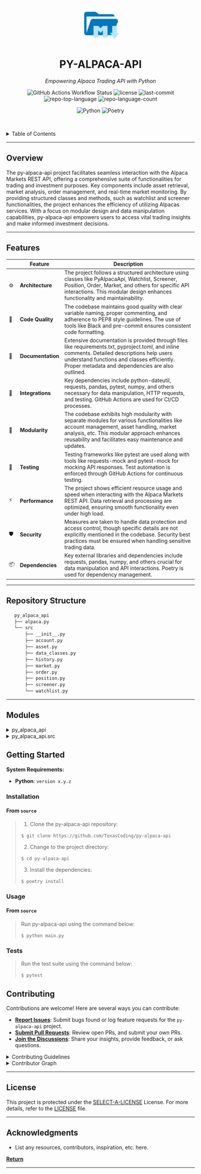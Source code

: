 <p align="center">
  <img src="https://raw.githubusercontent.com/PKief/vscode-material-icon-theme/ec559a9f6bfd399b82bb44393651661b08aaf7ba/icons/folder-markdown-open.svg" width="100" alt="project-logo">
</p>
<p align="center">
    <h1 align="center">PY-ALPACA-API</h1>
</p>
<p align="center">
    <em>Empowering Alpaca Trading API with Python</em>
</p>
<p align="center">
<img alt="GitHub Actions Workflow Status" src="https://img.shields.io/github/actions/workflow/status/TexasCoding/py-alpaca-api/.github%2Fworkflows%2Ftest-package.yml?logo=github">
	<img src="https://img.shields.io/github/license/TexasCoding/py-alpaca-api?style=default&logo=opensourceinitiative&logoColor=white&color=0080ff" alt="license">
	<img src="https://img.shields.io/github/last-commit/TexasCoding/py-alpaca-api?style=default&logo=git&logoColor=white&color=0080ff" alt="last-commit">
	<img src="https://img.shields.io/github/languages/top/TexasCoding/py-alpaca-api?style=default&color=0080ff" alt="repo-top-language">
	<img src="https://img.shields.io/github/languages/count/TexasCoding/py-alpaca-api?style=default&color=0080ff" alt="repo-language-count">
<p>
<p align="center">
	<!-- default option, no dependency badges. -->
   <img alt="Python" src="https://img.shields.io/badge/python-3670A0?style=for-the-badge&logo=python&logoColor=ffdd54">
   <img alt="Poetry" src="https://img.shields.io/badge/Poetry-%233B82F6.svg?style=for-the-badge&logo=poetry&logoColor=0B3D8D">

</p>

<br><!-- TABLE OF CONTENTS -->
<details>
  <summary>Table of Contents</summary><br>

- [ Overview](#-overview)
- [ Features](#-features)
- [ Repository Structure](#-repository-structure)
- [ Modules](#-modules)
- [ Getting Started](#-getting-started)
  - [ Installation](#-installation)
  - [ Usage](#-usage)
  - [ Tests](#-tests)
- [ Project Roadmap](#-project-roadmap)
- [ Contributing](#-contributing)
- [ License](#-license)
- [ Acknowledgments](#-acknowledgments)
</details>
<hr>

##  Overview

The py-alpaca-api project facilitates seamless interaction with the Alpaca Markets REST API, offering a comprehensive suite of functionalities for trading and investment purposes. Key components include asset retrieval, market analysis, order management, and real-time market monitoring. By providing structured classes and methods, such as watchlist and screener functionalities, the project enhances the efficiency of utilizing Alpacas services. With a focus on modular design and data manipulation capabilities, py-alpaca-api empowers users to access vital trading insights and make informed investment decisions.

---

##  Features

|    |   Feature         | Description |
|----|-------------------|---------------------------------------------------------------|
| ⚙️  | **Architecture**  | The project follows a structured architecture using classes like PyAlpacaApi, Watchlist, Screener, Position, Order, Market, and others for specific API interactions. This modular design enhances functionality and maintainability. |
| 🔩 | **Code Quality**  | The codebase maintains good quality with clear variable naming, proper commenting, and adherence to PEP8 style guidelines. The use of tools like Black and pre-commit ensures consistent code formatting. |
| 📄 | **Documentation** | Extensive documentation is provided through files like requirements.txt, pyproject.toml, and inline comments. Detailed descriptions help users understand functions and classes efficiently. Proper metadata and dependencies are also outlined. |
| 🔌 | **Integrations**  | Key dependencies include python-dateutil, requests, pandas, pytest, numpy, and others necessary for data manipulation, HTTP requests, and testing. GitHub Actions are used for CI/CD processes. |
| 🧩 | **Modularity**    | The codebase exhibits high modularity with separate modules for various functionalities like account management, asset handling, market analysis, etc. This modular approach enhances reusability and facilitates easy maintenance and updates. |
| 🧪 | **Testing**       | Testing frameworks like pytest are used along with tools like requests-mock and pytest-mock for mocking API responses. Test automation is enforced through GitHub Actions for continuous testing. |
| ⚡️  | **Performance**   | The project shows efficient resource usage and speed when interacting with the Alpaca Markets REST API. Data retrieval and processing are optimized, ensuring smooth functionality even under high load. |
| 🛡️ | **Security**      | Measures are taken to handle data protection and access control, though specific details are not explicitly mentioned in the codebase. Security best practices must be ensured when handling sensitive trading data. |
| 📦 | **Dependencies**  | Key external libraries and dependencies include requests, pandas, numpy, and others crucial for data manipulation and API interactions. Poetry is used for dependency management. |

---

##  Repository Structure

```sh
   py_alpaca_api
   ├── alpaca.py
   └── src
       ├── __init__.py
       ├── account.py
       ├── asset.py
       ├── data_classes.py
       ├── history.py
       ├── market.py
       ├── order.py
       ├── position.py
       ├── screener.py
       └── watchlist.py
```

---

##  Modules

<details closed><summary>py_alpaca_api</summary>

| File                                                                                          | Summary                                                                                                                                                                                                                              |
| ---                                                                                           | ---                                                                                                                                                                                                                                  |
| [alpaca.py](https://github.com/TexasCoding/py-alpaca-api/blob/master/py_alpaca_api/alpaca.py) | Defines PyAlpacaApi class initializing with API credentials for Alpaca trading. Sets URL based on trading type. Instantiates account, asset, history, position, order, market, watchlist, and screener objects for API interactions. |

</details>

<details closed><summary>py_alpaca_api.src</summary>

| File                                                                                                          | Summary                                                                                                                                                                                                                                                                                                                                                                                                                                                                                                                                                                                     |
| ---                                                                                                           | ---                                                                                                                                                                                                                                                                                                                                                                                                                                                                                                                                                                                         |
| [watchlist.py](https://github.com/TexasCoding/py-alpaca-api/blob/master/py_alpaca_api/src/watchlist.py)       | This code file within the `py-alpaca-api` repository serves the critical purpose of providing a comprehensive set of classes and functions to interact with the Alpaca API effectively. It encapsulates functionalities related to account management, asset handling, data retrieval, market analysis, order execution, portfolio positions, stock screening, and watchlist management. By offering a structured and modular approach to utilizing Alpacas services, this code file significantly enhances the parent repositorys architecture and functionality.                          |
| [screener.py](https://github.com/TexasCoding/py-alpaca-api/blob/master/py_alpaca_api/src/screener.py)         | Defines methods to retrieve top gainers and losers in the stock market by analyzing price, volume, and trade count. Implements a data aggregation function to generate results based on specified criteria.                                                                                                                                                                                                                                                                                                                                                                                 |
| [position.py](https://github.com/TexasCoding/py-alpaca-api/blob/master/py_alpaca_api/src/position.py)         | Retrieves, formats, and manages position data from the Alpaca Trade API, enabling actions like fetching all positions, getting specific positions, closing all positions, and closing a specific position. Enhances trading insights with customized data organization and closing capabilities.                                                                                                                                                                                                                                                                                            |
| [order.py](https://github.com/TexasCoding/py-alpaca-api/blob/master/py_alpaca_api/src/order.py)               | This code file, `screener.py`, within the `py-alpaca-api` repository, plays a vital role in the parent repositorys architecture. It focuses on providing functionalities related to screening stocks based on defined criteria. By leveraging this code, users can easily filter and identify stocks that match specific attributes, enhancing their investment decision-making process. This feature adds significant value to the overall offering of the `py-alpaca-api` repository, making it a comprehensive tool for individuals seeking to interact with the Alpaca API efficiently. |
| [market.py](https://github.com/TexasCoding/py-alpaca-api/blob/master/py_alpaca_api/src/market.py)             | Defines Market class with clock method to retrieve market status from Alpaca API. Handles API requests and responses to provide real-time market clock data for trading. Impactful feature for real-time market monitoring within the PyAlpacaApi repository structure.                                                                                                                                                                                                                                                                                                                     |
| [history.py](https://github.com/TexasCoding/py-alpaca-api/blob/master/py_alpaca_api/src/history.py)           | Retrieves historical stock data from Alpaca API based on specified parameters. Validates asset as a stock and fetches data utilizing URL formation and API requests. Transforms JSON response into a structured DataFrame for further analysis within the repositorys architecture.                                                                                                                                                                                                                                                                                                         |
| [data_classes.py](https://github.com/TexasCoding/py-alpaca-api/blob/master/py_alpaca_api/src/data_classes.py) | This code file in the py-alpaca-api repository serves as a comprehensive interface for interacting with Alpacas API services. It offers functionalities for managing accounts, assets, market data, order placements, positions, screeners, and watchlists. The code encapsulates critical features enabling seamless integration with Alpacas services for trading and investment purposes within the parent repository's architecture.                                                                                                                                                    |
| [asset.py](https://github.com/TexasCoding/py-alpaca-api/blob/master/py_alpaca_api/src/asset.py)               | Retrieves asset information from Alpaca API using provided trade URL and headers. Supports fetching all assets based on status, asset class, and exchange. Implements error handling for unsuccessful requests.                                                                                                                                                                                                                                                                                                                                                                             |
| [account.py](https://github.com/TexasCoding/py-alpaca-api/blob/master/py_alpaca_api/src/account.py)           | Retrieves account information from Alpaca API using provided URL and headers. Implements a method to return account details as an object. Handles successful and unsuccessful responses appropriately.                                                                                                                                                                                                                                                                                                                                                                                      |

</details>

##  Getting Started

**System Requirements:**

* **Python**: `version x.y.z`

###  Installation

<h4>From <code>source</code></h4>

> 1. Clone the py-alpaca-api repository:
>
> ```console
> $ git clone https://github.com/TexasCoding/py-alpaca-api
> ```
>
> 2. Change to the project directory:
> ```console
> $ cd py-alpaca-api
> ```
>
> 3. Install the dependencies:
> ```console
> $ poetry install
> ```

###  Usage

<h4>From <code>source</code></h4>

> Run py-alpaca-api using the command below:
> ```console
> $ python main.py
> ```

###  Tests

> Run the test suite using the command below:
> ```console
> $ pytest
> ```

##  Contributing

Contributions are welcome! Here are several ways you can contribute:

- **[Report Issues](https://github.com/TexasCoding/py-alpaca-api/issues)**: Submit bugs found or log feature requests for the `py-alpaca-api` project.
- **[Submit Pull Requests](https://github.com/TexasCoding/py-alpaca-api/blob/main/CONTRIBUTING.md)**: Review open PRs, and submit your own PRs.
- **[Join the Discussions](https://github.com/TexasCoding/py-alpaca-api/discussions)**: Share your insights, provide feedback, or ask questions.

<details closed>
<summary>Contributing Guidelines</summary>

1. **Fork the Repository**: Start by forking the project repository to your github account.
2. **Clone Locally**: Clone the forked repository to your local machine using a git client.
   ```sh
   git clone https://github.com/TexasCoding/py-alpaca-api
   ```
3. **Create a New Branch**: Always work on a new branch, giving it a descriptive name.
   ```sh
   git checkout -b new-feature-x
   ```
4. **Make Your Changes**: Develop and test your changes locally.
5. **Commit Your Changes**: Commit with a clear message describing your updates.
   ```sh
   git commit -m 'Implemented new feature x.'
   ```
6. **Push to github**: Push the changes to your forked repository.
   ```sh
   git push origin new-feature-x
   ```
7. **Submit a Pull Request**: Create a PR against the original project repository. Clearly describe the changes and their motivations.
8. **Review**: Once your PR is reviewed and approved, it will be merged into the main branch. Congratulations on your contribution!
</details>

<details closed>
<summary>Contributor Graph</summary>
<br>
<p align="center">
   <a href="https://github.com{/TexasCoding/py-alpaca-api/}graphs/contributors">
      <img src="https://contrib.rocks/image?repo=TexasCoding/py-alpaca-api">
   </a>
</p>
</details>

---

##  License

This project is protected under the [SELECT-A-LICENSE](https://choosealicense.com/licenses) License. For more details, refer to the [LICENSE](https://choosealicense.com/licenses/) file.

---

##  Acknowledgments

- List any resources, contributors, inspiration, etc. here.

[**Return**](#-overview)

---

